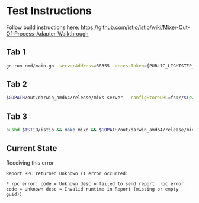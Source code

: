 # Test Instructions
Follow build instructions here: https://github.com/istio/istio/wiki/Mixer-Out-Of-Process-Adapter-Walkthrough

## Tab 1 
```bash
go run cmd/main.go -serverAddress=38355 -accessToken={PUBLIC_LIGHTSTEP_ACCESS_TOKEN} -socketAddress=collector-grpc.lightstep.com:8080
```

## Tab 2 
```bash
$GOPATH/out/darwin_amd64/release/mixs server --configStoreURL=fs://$(pwd)/mixer/adapter/lightstep/testdata
```

## Tab 3 
```bash
pushd $ISTIO/istio && make mixc && $GOPATH/out/darwin_amd64/release/mixc report -s destination.service="svc.cluster.local" --stringmap_attributes request.headers=x-b3-traceid:463ac35c9f6413ad\;x-b3-spanid:a2fb4a1d1a96d312 -t request.time=2006-01-02T15:04:05Z,response.time=2006-01-02T15:04:25Z
```

## Current State
Receiving this error
```
Report RPC returned Unknown (1 error occurred:

* rpc error: code = Unknown desc = failed to send report: rpc error: code = Unknown desc = Invalid runtime in Report (missing or empty guid))
```
